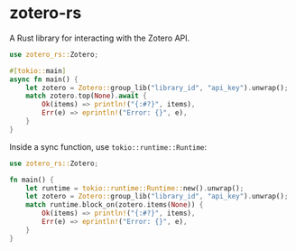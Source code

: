 # zotero-rs

A Rust library for interacting with the Zotero API.

```rust
use zotero_rs::Zotero;

#[tokio::main]
async fn main() {
    let zotero = Zotero::group_lib("library_id", "api_key").unwrap();
    match zotero.top(None).await {
        Ok(items) => println!("{:#?}", items),
        Err(e) => eprintln!("Error: {}", e),
    }
}
```

Inside a sync function, use `tokio::runtime::Runtime`:

```rust
use zotero_rs::Zotero;

fn main() {
    let runtime = tokio::runtime::Runtime::new().unwrap();
    let zotero = Zotero::group_lib("library_id", "api_key").unwrap();
    match runtime.block_on(zotero.items(None)) {
        Ok(items) => println!("{:#?}", items),
        Err(e) => eprintln!("Error: {}", e),
    }
}
```
